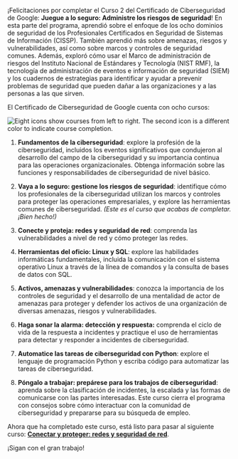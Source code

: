
¡Felicitaciones por completar el Curso 2 del Certificado de Ciberseguridad de Google: **Juegue a lo seguro: Administre los riesgos de seguridad**! En esta parte del programa, aprendió sobre el enfoque de los ocho dominios de seguridad de los Profesionales Certificados en Seguridad de Sistemas de Información (CISSP). También aprendió más sobre amenazas, riesgos y vulnerabilidades, así como sobre marcos y controles de seguridad comunes. Además, exploró cómo usar el Marco de administración de riesgos del Instituto Nacional de Estándares y Tecnología (NIST RMF), la tecnología de administración de eventos e información de seguridad (SIEM) y los cuadernos de estrategias para identificar y ayudar a prevenir problemas de seguridad que pueden dañar a las organizaciones y a las personas a las que sirven.

El Certificado de Ciberseguridad de Google cuenta con ocho cursos:

![Eight icons show courses from left to right. The second icon is a different color to indicate course completion.](https://d3c33hcgiwev3.cloudfront.net/imageAssetProxy.v1/7NcxsnoxR2SZJqhSqVih3w_d81309caa3754dea88e539ee45718ef1_S33G004.png?expiry=1750291200000&hmac=MW-xbJdtVaQC5EHGT9XCZF2MO2TfDt4EdJSFHfm-ckU)

1. **Fundamentos de la ciberseguridad**: explore la profesión de la ciberseguridad, incluidos los eventos significativos que condujeron al desarrollo del campo de la ciberseguridad y su importancia continua para las operaciones organizacionales. Obtenga información sobre las funciones y responsabilidades de ciberseguridad de nivel básico.
    
2. **Vaya a lo seguro: gestione los riesgos de seguridad**: identifique cómo los profesionales de la ciberseguridad utilizan los marcos y controles para proteger las operaciones empresariales, y explore las herramientas comunes de ciberseguridad. _(Este es el curso que acabas de completar. ¡Bien hecho!)_
    
3. **Conecte y proteja: redes y seguridad de red**: comprenda las vulnerabilidades a nivel de red y cómo proteger las redes.
    
4. **Herramientas del oficio: Linux y SQL**: explore las habilidades informáticas fundamentales, incluida la comunicación con el sistema operativo Linux a través de la línea de comandos y la consulta de bases de datos con SQL.
    
5. **Activos, amenazas y vulnerabilidades**: conozca la importancia de los controles de seguridad y el desarrollo de una mentalidad de actor de amenazas para proteger y defender los activos de una organización de diversas amenazas, riesgos y vulnerabilidades.
    
6. **Haga sonar la alarma: detección y respuesta:** comprenda el ciclo de vida de la respuesta a incidentes y practique el uso de herramientas para detectar y responder a incidentes de ciberseguridad.
    
7. **Automatice las tareas de ciberseguridad con Python**: explore el lenguaje de programación Python y escriba código para automatizar las tareas de ciberseguridad.
    
8. **Póngalo a trabajar: prepárese para los trabajos de ciberseguridad**: aprenda sobre la clasificación de incidentes, la escalada y las formas de comunicarse con las partes interesadas. Este curso cierra el programa con consejos sobre cómo interactuar con la comunidad de ciberseguridad y prepararse para su búsqueda de empleo.
    

Ahora que ha completado este curso, está listo para pasar al siguiente curso: [**Conectar y proteger: redes y seguridad de red**](https://www.coursera.org/learn/networks-and-network-security/home/week/1).

¡Sigan con el gran trabajo!